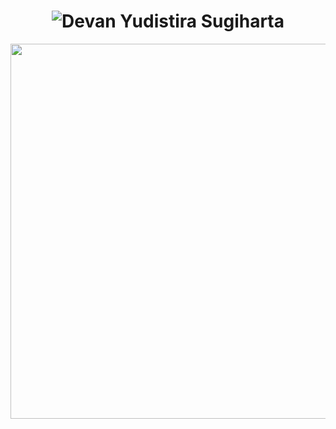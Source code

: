 <h1 align="center">
  <img src="https://img.shields.io/badge/Devan%20Yudistira%20Sugiharta-%23a855f7?style=for-the-badge&logo=github&logoColor=white" alt="Devan Yudistira Sugiharta" />
</h1>

<p align="center">
  <img src="https://trello.com/1/cards/689205d6ad24e09a84cd6224/attachments/68961b436af9a4af2704ce35/download/Screenshot_2025-08-08_224330.png" width="600px"/>
</p>
